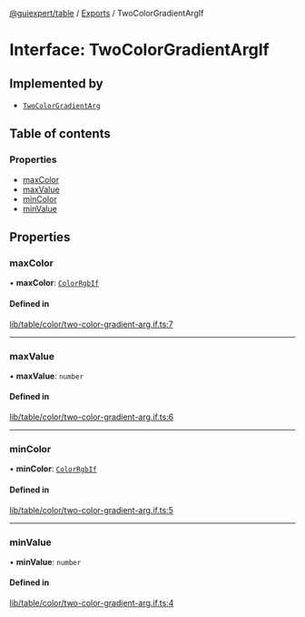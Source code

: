 [@guiexpert/table](../README.md) / [Exports](../modules.md) / TwoColorGradientArgIf

# Interface: TwoColorGradientArgIf

## Implemented by

- [`TwoColorGradientArg`](../classes/TwoColorGradientArg.md)

## Table of contents

### Properties

- [maxColor](TwoColorGradientArgIf.md#maxcolor)
- [maxValue](TwoColorGradientArgIf.md#maxvalue)
- [minColor](TwoColorGradientArgIf.md#mincolor)
- [minValue](TwoColorGradientArgIf.md#minvalue)

## Properties

### maxColor

• **maxColor**: [`ColorRgbIf`](ColorRgbIf.md)

#### Defined in

[lib/table/color/two-color-gradient-arg.if.ts:7](https://github.com/guiexperttable/ge-table/blob/a7cb25d/libs/table/src/lib/table/color/two-color-gradient-arg.if.ts#L7)

___

### maxValue

• **maxValue**: `number`

#### Defined in

[lib/table/color/two-color-gradient-arg.if.ts:6](https://github.com/guiexperttable/ge-table/blob/a7cb25d/libs/table/src/lib/table/color/two-color-gradient-arg.if.ts#L6)

___

### minColor

• **minColor**: [`ColorRgbIf`](ColorRgbIf.md)

#### Defined in

[lib/table/color/two-color-gradient-arg.if.ts:5](https://github.com/guiexperttable/ge-table/blob/a7cb25d/libs/table/src/lib/table/color/two-color-gradient-arg.if.ts#L5)

___

### minValue

• **minValue**: `number`

#### Defined in

[lib/table/color/two-color-gradient-arg.if.ts:4](https://github.com/guiexperttable/ge-table/blob/a7cb25d/libs/table/src/lib/table/color/two-color-gradient-arg.if.ts#L4)
